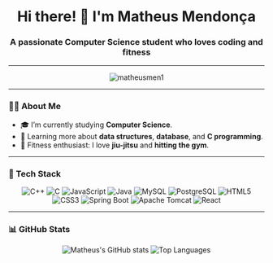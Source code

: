 <h1 align="center">Hi there! 👋 I'm Matheus Mendonça</h1>
<h3 align="center">A passionate Computer Science student who loves coding and fitness</h3>

---

<p align="center">
  <img src="https://komarev.com/ghpvc/?username=matheusmen1&label=Profile%20views&color=0e75b6&style=flat" alt="matheusmen1" />
</p>

---

### 🧑‍💻 About Me
- 🎓 I’m currently studying **Computer Science**.
- 🌱 Learning more about **data structures**, **database**, and **C programming**.
- 🥋 Fitness enthusiast: I love **jiu-jitsu** and **hitting the gym**.

---

### 🔧 Tech Stack
<div align="center">
  <div align="center">
  <img src="https://img.shields.io/badge/C%2B%2B-00599C?style=for-the-badge&logo=cplusplus&logoColor=white" alt="C++" />
  <img src="https://img.shields.io/badge/C-00599C?style=for-the-badge&logo=c&logoColor=white" alt="C" />
  <img src="https://img.shields.io/badge/JavaScript-F7DF1E?style=for-the-badge&logo=javascript&logoColor=black" alt="JavaScript" />
  <img src="https://img.shields.io/badge/Java-007396?style=for-the-badge&logo=java&logoColor=white" alt="Java" />
  <img src="https://img.shields.io/badge/MySQL-4479A1?style=for-the-badge&logo=mysql&logoColor=white" alt="MySQL" />
  <img src="https://img.shields.io/badge/PostgreSQL-336791?style=for-the-badge&logo=postgresql&logoColor=white" alt="PostgreSQL" />
  <img src="https://img.shields.io/badge/HTML5-E34F26?style=for-the-badge&logo=html5&logoColor=white" alt="HTML5" />
  <img src="https://img.shields.io/badge/CSS3-1572B6?style=for-the-badge&logo=css3&logoColor=white" alt="CSS3" />
  <img src="https://img.shields.io/badge/Spring%20Boot-6DB33F?style=for-the-badge&logo=springboot&logoColor=white" alt="Spring Boot" />
  <img src="https://img.shields.io/badge/Apache%20Tomcat-F8DC75?style=for-the-badge&logo=apachetomcat&logoColor=black" alt="Apache Tomcat" />
  <img src="https://img.shields.io/badge/React-61DAFB?style=for-the-badge&logo=react&logoColor=black" alt="React" />
</div>

</div>

---

### 📊 GitHub Stats
<p align="center">
  <img src="https://github-readme-stats.vercel.app/api?username=matheusmen1&show_icons=true&theme=radical" alt="Matheus's GitHub stats" />
  <img src="https://github-readme-stats.vercel.app/api/top-langs/?username=matheusmen1&layout=compact&theme=radical" alt="Top Languages" />
</p>

